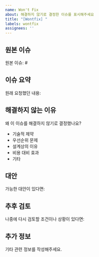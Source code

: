 ```yaml
---
name: Won't Fix
about: 해결하지 않기로 결정한 이슈를 표시해주세요
title: "[Wontfix] "
labels: wontfix
assignees: ''
---
```


## 원본 이슈

원본 이슈: #

## 이슈 요약

원래 요청했던 내용:

## 해결하지 않는 이유

왜 이 이슈를 해결하지 않기로 결정했나요?

- 기술적 제약
- 우선순위 문제
- 설계상의 이유
- 비용 대비 효과
- 기타

## 대안

가능한 대안이 있다면:

## 추후 검토

나중에 다시 검토할 조건이나 상황이 있다면:

## 추가 정보

기타 관련 정보를 작성해주세요.
